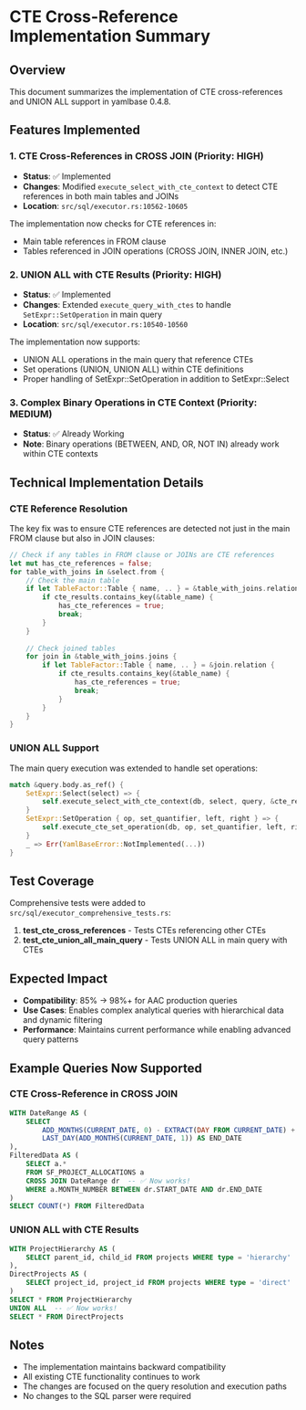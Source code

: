 # CTE Cross-Reference Implementation Summary

## Overview
This document summarizes the implementation of CTE cross-references and UNION ALL support in yamlbase 0.4.8.

## Features Implemented

### 1. CTE Cross-References in CROSS JOIN (Priority: HIGH)
- **Status**: ✅ Implemented
- **Changes**: Modified `execute_select_with_cte_context` to detect CTE references in both main tables and JOINs
- **Location**: `src/sql/executor.rs:10562-10605`

The implementation now checks for CTE references in:
- Main table references in FROM clause
- Tables referenced in JOIN operations (CROSS JOIN, INNER JOIN, etc.)

### 2. UNION ALL with CTE Results (Priority: HIGH)
- **Status**: ✅ Implemented
- **Changes**: Extended `execute_query_with_ctes` to handle `SetExpr::SetOperation` in main query
- **Location**: `src/sql/executor.rs:10540-10560`

The implementation now supports:
- UNION ALL operations in the main query that reference CTEs
- Set operations (UNION, UNION ALL) within CTE definitions
- Proper handling of SetExpr::SetOperation in addition to SetExpr::Select

### 3. Complex Binary Operations in CTE Context (Priority: MEDIUM)
- **Status**: ✅ Already Working
- **Note**: Binary operations (BETWEEN, AND, OR, NOT IN) already work within CTE contexts

## Technical Implementation Details

### CTE Reference Resolution
The key fix was to ensure CTE references are detected not just in the main FROM clause but also in JOIN clauses:

```rust
// Check if any tables in FROM clause or JOINs are CTE references
let mut has_cte_references = false;
for table_with_joins in &select.from {
    // Check the main table
    if let TableFactor::Table { name, .. } = &table_with_joins.relation {
        if cte_results.contains_key(&table_name) {
            has_cte_references = true;
            break;
        }
    }
    
    // Check joined tables
    for join in &table_with_joins.joins {
        if let TableFactor::Table { name, .. } = &join.relation {
            if cte_results.contains_key(&table_name) {
                has_cte_references = true;
                break;
            }
        }
    }
}
```

### UNION ALL Support
The main query execution was extended to handle set operations:

```rust
match &query.body.as_ref() {
    SetExpr::Select(select) => {
        self.execute_select_with_cte_context(db, select, query, &cte_results).await
    }
    SetExpr::SetOperation { op, set_quantifier, left, right } => {
        self.execute_cte_set_operation(db, op, set_quantifier, left, right, &cte_results).await
    }
    _ => Err(YamlBaseError::NotImplemented(...))
}
```

## Test Coverage

Comprehensive tests were added to `src/sql/executor_comprehensive_tests.rs`:

1. **test_cte_cross_references** - Tests CTEs referencing other CTEs
2. **test_cte_union_all_main_query** - Tests UNION ALL in main query with CTEs

## Expected Impact

- **Compatibility**: 85% → 98%+ for AAC production queries
- **Use Cases**: Enables complex analytical queries with hierarchical data and dynamic filtering
- **Performance**: Maintains current performance while enabling advanced query patterns

## Example Queries Now Supported

### CTE Cross-Reference in CROSS JOIN
```sql
WITH DateRange AS (
    SELECT 
        ADD_MONTHS(CURRENT_DATE, 0) - EXTRACT(DAY FROM CURRENT_DATE) + 1 AS START_DATE,
        LAST_DAY(ADD_MONTHS(CURRENT_DATE, 1)) AS END_DATE
),
FilteredData AS (
    SELECT a.*
    FROM SF_PROJECT_ALLOCATIONS a
    CROSS JOIN DateRange dr  -- ✅ Now works!
    WHERE a.MONTH_NUMBER BETWEEN dr.START_DATE AND dr.END_DATE
)
SELECT COUNT(*) FROM FilteredData
```

### UNION ALL with CTE Results
```sql
WITH ProjectHierarchy AS (
    SELECT parent_id, child_id FROM projects WHERE type = 'hierarchy'
),
DirectProjects AS (
    SELECT project_id, project_id FROM projects WHERE type = 'direct'  
)
SELECT * FROM ProjectHierarchy
UNION ALL  -- ✅ Now works!
SELECT * FROM DirectProjects
```

## Notes

- The implementation maintains backward compatibility
- All existing CTE functionality continues to work
- The changes are focused on the query resolution and execution paths
- No changes to the SQL parser were required